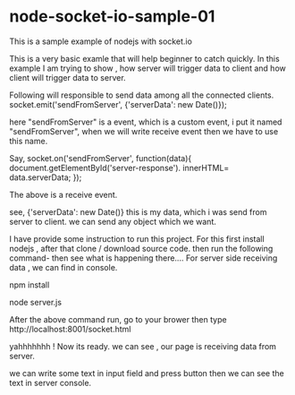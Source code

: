 # node-socket-io-sample-01
This is a sample example of nodejs  with socket.io

This is a very basic examle that will help beginner to catch quickly.
In this example I am trying to show , how server will trigger data to client and how client will trigger data to server.

Following will responsible to send data among all the connected clients.
socket.emit('sendFromServer', {'serverData': new Date()});

here "sendFromServer" is a event, which is a custom event, i put it named "sendFromServer", when we will write receive event then we have to use this name.

Say, 
socket.on('sendFromServer', function(data){
    document.getElementById('server-response'). innerHTML= data.serverData;
  });
  
  The above is a receive event.
  
  see, {'serverData': new Date()} this is my data, which i was send from server to client. we can send any object which we want.
  
  I have provide some instruction to run this project. For this first install nodejs , after that clone / download source code.
   then run the following command- then see what is happening there.... For server side receiving data , we can find in console.

  npm install

  node server.js
  
  After the above command run, go to your brower then type http://localhost:8001/socket.html
  
  yahhhhhhh ! Now its ready. we can see , our page is receiving data from server.
  
  we can write some text in input field and press button then we can see the text in server console.
  
  



